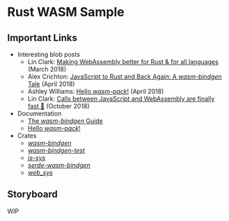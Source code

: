 # Rust WASM Sample

## Important Links

* Interesting blob posts
  * Lin Clark: [Making WebAssembly better for Rust & for all languages](https://hacks.mozilla.org/2018/03/making-webassembly-better-for-rust-for-all-languages/) (March 2018)
  * Alex Crichton: [JavaScript to Rust and Back Again: A *wasm-bindgen* Tale](https://hacks.mozilla.org/2018/04/javascript-to-rust-and-back-again-a-wasm-bindgen-tale/) (April 2018)
  * Ashley Williams: [Hello *wasm-pack*!](https://hacks.mozilla.org/2018/04/hello-wasm-pack/) (April 2018)
  * Lin Clark: [Calls between JavaScript and WebAssembly are finally fast 🎉](https://hacks.mozilla.org/2018/10/calls-between-javascript-and-webassembly-are-finally-fast-%f0%9f%8e%89/) (October 2018)
* Documentation
  * [The *wasm-bindgen* Guide](https://rustwasm.github.io/docs/wasm-bindgen/introduction.html)
  * [Hello *wasm-pack*!](https://rustwasm.github.io/docs/wasm-pack/)
* Crates
  * [*wasm-bindgen*](https://crates.io/crates/wasm-bindgen)
  * [*wasm-bindgen-test*](https://crates.io/crates/wasm-bindgen-test)
  * [*js-sys*](https://crates.io/crates/js-sys)
  * [*serde-wasm-bindgen*](https://crates.io/crates/serde-wasm-bindgen)
  * [*web_sys*](https://crates.io/crates/web_sys)

## Storyboard

WIP
